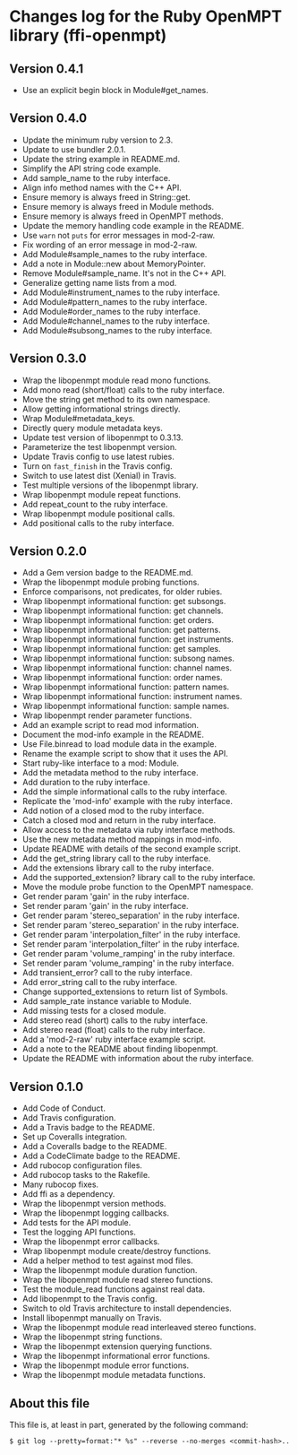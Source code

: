 # Changes log for the Ruby OpenMPT library (ffi-openmpt)

## Version 0.4.1

* Use an explicit begin block in Module#get_names.

## Version 0.4.0

* Update the minimum ruby version to 2.3.
* Update to use bundler 2.0.1.
* Update the string example in README.md.
* Simplify the API string code example.
* Add sample_name to the ruby interface.
* Align info method names with the C++ API.
* Ensure memory is always freed in String::get.
* Ensure memory is always freed in Module methods.
* Ensure memory is always freed in OpenMPT methods.
* Update the memory handling code example in the README.
* Use `warn` not `puts` for error messages in mod-2-raw.
* Fix wording of an error message in mod-2-raw.
* Add Module#sample_names to the ruby interface.
* Add a note in Module::new about MemoryPointer.
* Remove Module#sample_name. It's not in the C++ API.
* Generalize getting name lists from a mod.
* Add Module#instrument_names to the ruby interface.
* Add Module#pattern_names to the ruby interface.
* Add Module#order_names to the ruby interface.
* Add Module#channel_names to the ruby interface.
* Add Module#subsong_names to the ruby interface.

## Version 0.3.0

* Wrap the libopenmpt module read mono functions.
* Add mono read (short/float) calls to the ruby interface.
* Move the string get method to its own namespace.
* Allow getting informational strings directly.
* Wrap Module#metadata_keys.
* Directly query module metadata keys.
* Update test version of libopenmpt to 0.3.13.
* Parameterize the test libopenmpt version.
* Update Travis config to use latest rubies.
* Turn on `fast_finish` in the Travis config.
* Switch to use latest dist (Xenial) in Travis.
* Test multiple versions of the libopenmpt library.
* Wrap libopenmpt module repeat functions.
* Add repeat_count to the ruby interface.
* Wrap libopenmpt module positional calls.
* Add positional calls to the ruby interface.

## Version 0.2.0

* Add a Gem version badge to the README.md.
* Wrap the libopenmpt module probing functions.
* Enforce comparisons, not predicates, for older rubies.
* Wrap libopenmpt informational function: get subsongs.
* Wrap libopenmpt informational function: get channels.
* Wrap libopenmpt informational function: get orders.
* Wrap libopenmpt informational function: get patterns.
* Wrap libopenmpt informational function: get instruments.
* Wrap libopenmpt informational function: get samples.
* Wrap libopenmpt informational function: subsong names.
* Wrap libopenmpt informational function: channel names.
* Wrap libopenmpt informational function: order names.
* Wrap libopenmpt informational function: pattern names.
* Wrap libopenmpt informational function: instrument names.
* Wrap libopenmpt informational function: sample names.
* Wrap libopenmpt render parameter functions.
* Add an example script to read mod information.
* Document the mod-info example in the README.
* Use File.binread to load module data in the example.
* Rename the example script to show that it uses the API.
* Start ruby-like interface to a mod: Module.
* Add the metadata method to the ruby interface.
* Add duration to the ruby interface.
* Add the simple informational calls to the ruby interface.
* Replicate the 'mod-info' example with the ruby interface.
* Add notion of a closed mod to the ruby interface.
* Catch a closed mod and return in the ruby interface.
* Allow access to the metadata via ruby interface methods.
* Use the new metadata method mappings in mod-info.
* Update README with details of the second example script.
* Add the get_string library call to the ruby interface.
* Add the extensions library call to the ruby interface.
* Add the supported_extension? library call to the ruby interface.
* Move the module probe function to the OpenMPT namespace.
* Get render param 'gain' in the ruby interface.
* Set render param 'gain' in the ruby interface.
* Get render param 'stereo_separation' in the ruby interface.
* Set render param 'stereo_separation' in the ruby interface.
* Get render param 'interpolation_filter' in the ruby interface.
* Set render param 'interpolation_filter' in the ruby interface.
* Get render param 'volume_ramping' in the ruby interface.
* Set render param 'volume_ramping' in the ruby interface.
* Add transient_error? call to the ruby interface.
* Add error_string call to the ruby interface.
* Change supported_extensions to return list of Symbols.
* Add sample_rate instance variable to Module.
* Add missing tests for a closed module.
* Add stereo read (short) calls to the ruby interface.
* Add stereo read (float) calls to the ruby interface.
* Add a 'mod-2-raw' ruby interface example script.
* Add a note to the README about finding libopenmpt.
* Update the README with information about the ruby interface.

## Version 0.1.0

* Add Code of Conduct.
* Add Travis configuration.
* Add a Travis badge to the README.
* Set up Coveralls integration.
* Add a Coveralls badge to the README.
* Add a CodeClimate badge to the README.
* Add rubocop configuration files.
* Add rubocop tasks to the Rakefile.
* Many rubocop fixes.
* Add ffi as a dependency.
* Wrap the libopenmpt version methods.
* Wrap the libopenmpt logging callbacks.
* Add tests for the API module.
* Test the logging API functions.
* Wrap the libopenmpt error callbacks.
* Wrap libopenmpt module create/destroy functions.
* Add a helper method to test against mod files.
* Wrap the libopenmpt module duration function.
* Wrap the libopenmpt module read stereo functions.
* Test the module_read functions against real data.
* Add libopenmpt to the Travis config.
* Switch to old Travis architecture to install dependencies.
* Install libopenmpt manually on Travis.
* Wrap the libopenmpt module read interleaved stereo functions.
* Wrap the libopenmpt string functions.
* Wrap the libopenmpt extension querying functions.
* Wrap the libopenmpt informational error functions.
* Wrap the libopenmpt module error functions.
* Wrap the libopenmpt module metadata functions.

## About this file

This file is, at least in part, generated by the following command:

```shell
$ git log --pretty=format:"* %s" --reverse --no-merges <commit-hash>..
```
